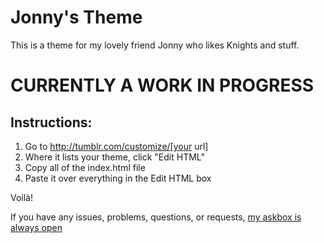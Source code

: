 # Jonny's Theme
This is a theme for my lovely friend Jonny who likes Knights and stuff.

# CURRENTLY A WORK IN PROGRESS

## Instructions:

1. Go to http://tumblr.com/customize/[your url]
2. Where it lists your theme, click "Edit HTML"
3. Copy all of the index.html file
4. Paste it over everything in the Edit HTML box

Voilà!

If you have any issues, problems, questions, or requests, 
[my askbox is always open](http://tittenkits.tumblr.com/ask)